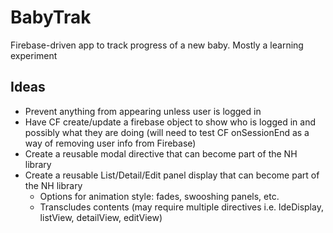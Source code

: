 # BabyTrak
Firebase-driven app to track progress of a new baby.  Mostly a learning experiment


## Ideas
- Prevent anything from appearing unless user is logged in
- Have CF create/update a firebase object to show who is logged in and possibly what they are doing (will need to test CF onSessionEnd as a way of removing user info from Firebase)
- Create a reusable modal directive that can become part of the NH library
- Create a reusable List/Detail/Edit panel display that can become part of the NH library
	- Options for animation style: fades, swooshing panels, etc.
	- Transcludes contents (may require multiple directives i.e. ldeDisplay, listView, detailView, editView)